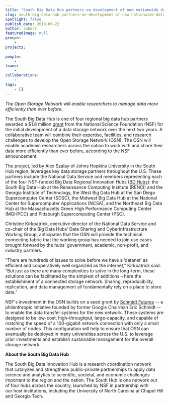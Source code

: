 ```yaml
---
title: "South Big Data Hub partners on development of new nationwide data storage network under NSF grant"
slug: south-big-data-hub-partners-on-development-of-new-nationwide-data-storage-network-under-nsf-grant
spotlight: false
publish_date: 2018-06-22
author: subers
featuredImage: null
groups:
    - 
projects:
    - 
people:
    - 
teams: 
    - 
collaborations:
    - 
tags:
    - []
---
```

<em>The Open Storage Network will enable researchers to manage data more efficiently than ever before.</em>

<span style="font-weight: 400;">The South Big Data Hub is one of four regional big data hub partners awarded a $1.8 million </span><a href="https://www.nsf.gov/awardsearch/showAward?AWD_ID=1747493" target="_blank" rel="noopener"><span style="font-weight: 400;">grant</span></a><span style="font-weight: 400;"> from the National Science Foundation (NSF) for the initial development of a data storage network over the next two years. A collaborative team will combine their expertise, facilities, and research challenges to develop the Open Storage Network (OSN). The OSN will enable academic researchers across the nation to work with and share their data more efficiently than ever before, according to the NSF announcement. </span><!--more-->

<span style="font-weight: 400;">The project, led by Alex Szalay of Johns Hopkins University in the South Hub region, leverages key data storage partners throughout the U.S. These partners include the National Data Service and members representing each of the four NSF-funded Big Data Regional Innovation Hubs (</span><a href="https://www.nsf.gov/funding/pgm_summ.jsp?pims_id=505185" target="_blank" rel="noopener"><span style="font-weight: 400;">BD Hubs</span></a><span style="font-weight: 400;">): the South Big Data Hub at the Renaissance Computing Institute (RENCI) and the Georgia Institute of Technology, the West Big Data Hub at the San Diego Supercomputer Center (SDSC), the Midwest Big Data Hub at the National Center for Supercomputer Applications (NCSA), and the Northeast Big Data Hub at the Massachusetts Green High Performance Computing Center (MGHPCC) and Pittsburgh Supercomputing Center (PSC).</span>

<span style="font-weight: 400;">Christine Kirkpatrick, executive director of the National Data Service and co-chair of the Big Data Hubs’ Data Sharing and Cyberinfrastructure Working Group, anticipates that the OSN will provide the technical connecting fabric that the working group has needed to join use cases brought forward by the hubs’ government, academic, non-profit, and industry partners.  </span>

<span style="font-weight: 400;">“There are hundreds of issues to solve before we have a ‘datanet’ as efficient and cooperatively well organized as the internet,” Kirkpatrick said. “But just as there are many complexities to solve in the long-term, these solutions can be facilitated by the simplest of additions – here the establishment of a connected storage network. Sharing, reproducibility, replication, and data management all fundamentally rely on a place to store data.”</span><span style="font-weight: 400;">
</span>

<span style="font-weight: 400;">NSF's investment in the OSN builds on a seed grant by </span><a href="https://schmidtfutures.com/" target="_blank" rel="noopener"><span style="font-weight: 400;">Schmidt Futures</span></a><span style="font-weight: 400;"> -- a philanthropic initiative founded by former Google Chairman Eric Schmidt -- to enable the data transfer systems for the new network. These systems are designed to be low-cost, high-throughput, large-capacity, and capable of matching the speed of a 100-gigabit network connection with only a small number of nodes. This configuration will help to ensure that OSN can eventually be deployed in many universities across the U.S. to leverage prior investments and establish sustainable management for the overall storage network.</span>

<b>About the South Big Data Hub</b>

<span style="font-weight: 400;">The South Big Data Innovation Hub is a research coordination network that catalyzes and strengthens public-private partnerships to apply data science and analytics to scientific, societal, and economic challenges important to the region and the nation. The South Hub is one network out of four hubs across the country, launched by NSF in partnership with our host institutions, including the University of North Carolina at Chapel Hill and Georgia Tech.​</span>
